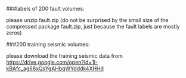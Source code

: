 ###labels of 200 fault volumes:

please unzip fault.zip
(do not be surprised by the small size of the compressed package fault.zip, just because the fault labels are mostly zeros)

###200 training seismic volumes:

please download the training seismic data from https://drive.google.com/open?id=1I-kBAfc_ag68xQsYgAHbqWYdddk4XHHd

